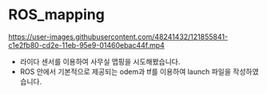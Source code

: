 # ROS_mapping

https://user-images.githubusercontent.com/48241432/121855841-c1e2fb80-cd2e-11eb-95e9-01460ebac44f.mp4
+ 라이다 센서를 이용하여 사무실 맵핑을 시도해봤습니다.
+ ROS 안에서 기본적으로 제공되는 odem과 tf를 이용하여 launch 파일을 작성하였습니다.
